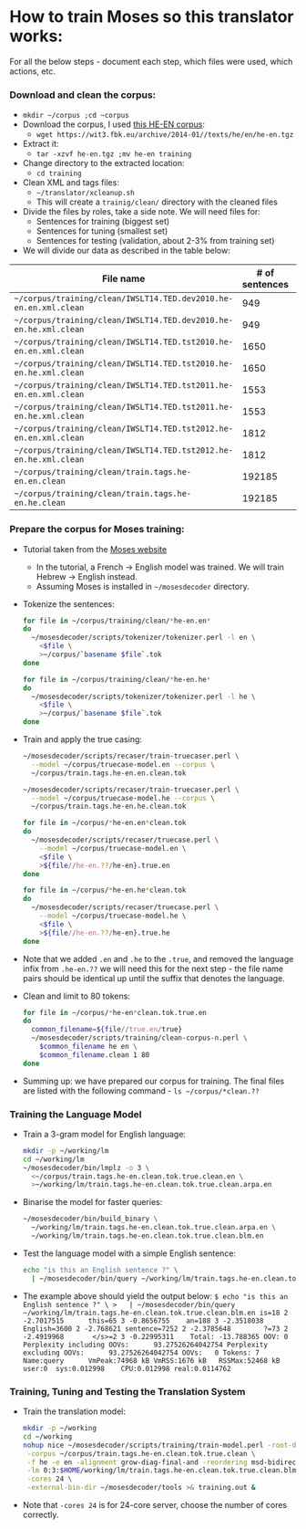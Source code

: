 # How to train Moses so this translator works:

For all the below steps - document each step, which files were used, which actions, etc.

### Download and clean the corpus:

* `mkdir ~/corpus ;cd ~corpus`
* Download the corpus, I used [this HE-EN corpus](http://wit3.fbk.eu/archive/2014-01//texts/he/en/he-en.tgz):
	* `wget https://wit3.fbk.eu/archive/2014-01//texts/he/en/he-en.tgz`
* Extract it:
	* `tar -xzvf he-en.tgz ;mv he-en training`
* Change directory to the extracted location:
	* `cd training`
* Clean XML and tags files:
	* `~/translator/xcleanup.sh`
	* This will create a `trainig/clean/` directory with the cleaned files
* Divide the files by roles, take a side note. We will need files for:
	* Sentences for training (biggest set)
	* Sentences for tuning (smallest set)
	* Sentences for testing (validation, about 2-3% from training set)
* We will divide our data as described in the table below:

| File name                                                                    | # of sentences | Lang.    | Role   |
|------------------------------------------------------------------------------|----------------|:--------:|:------:|
| `~/corpus/training/clean/IWSLT14.TED.dev2010.he-en.en.xml.clean` | 949            | EN       | test   |
| `~/corpus/training/clean/IWSLT14.TED.dev2010.he-en.he.xml.clean` | 949            | HE       | test   |
| `~/corpus/training/clean/IWSLT14.TED.tst2010.he-en.en.xml.clean` | 1650           | EN       | test   |
| `~/corpus/training/clean/IWSLT14.TED.tst2010.he-en.he.xml.clean` | 1650           | HE       | test   |
| `~/corpus/training/clean/IWSLT14.TED.tst2011.he-en.en.xml.clean` | 1553           | EN       | tune   |
| `~/corpus/training/clean/IWSLT14.TED.tst2011.he-en.he.xml.clean` | 1553           | HE       | tune   |
| `~/corpus/training/clean/IWSLT14.TED.tst2012.he-en.en.xml.clean` | 1812           | EN       | tune   |
| `~/corpus/training/clean/IWSLT14.TED.tst2012.he-en.he.xml.clean` | 1812           | HE       | tune   |
| `~/corpus/training/clean/train.tags.he-en.en.clean`              | 192185         | EN       | train  |
| `~/corpus/training/clean/train.tags.he-en.he.clean`              | 192185         | HE       | train  |

### Prepare the corpus for Moses training:

* Tutorial taken from the [Moses website](http://www.statmt.org/moses/?n=Moses.Baseline)
	* In the tutorial, a French → English model was trained. We will train Hebrew → English instead.
	* Assuming Moses is installed in `~/mosesdecoder` directory.
* Tokenize the sentences:

	```bash
	for file in ~/corpus/training/clean/*he-en.en*
	do
	  ~/mosesdecoder/scripts/tokenizer/tokenizer.perl -l en \
	    <$file \
	    >~/corpus/`basename $file`.tok
	done
	```
	```bash
	for file in ~/corpus/training/clean/*he-en.he*
	do
	  ~/mosesdecoder/scripts/tokenizer/tokenizer.perl -l he \
	    <$file \
	    >~/corpus/`basename $file`.tok
	done
	```
* Train and apply the true casing:

	```bash
	~/mosesdecoder/scripts/recaser/train-truecaser.perl \
	  --model ~/corpus/truecase-model.en --corpus \
	  ~/corpus/train.tags.he-en.en.clean.tok
	
	~/mosesdecoder/scripts/recaser/train-truecaser.perl \
	  --model ~/corpus/truecase-model.he --corpus \
	  ~/corpus/train.tags.he-en.he.clean.tok
	```
	```bash
	for file in ~/corpus/*he-en.en*clean.tok
	do
	  ~/mosesdecoder/scripts/recaser/truecase.perl \
	    --model ~/corpus/truecase-model.en \
	    <$file \
	    >${file//he-en.??/he-en}.true.en
	done
	
	for file in ~/corpus/*he-en.he*clean.tok
	do
	  ~/mosesdecoder/scripts/recaser/truecase.perl \
	    --model ~/corpus/truecase-model.he \
	    <$file \
	    >${file//he-en.??/he-en}.true.he
	done
	```
 * Note that we added `.en` and `.he` to the `.true`, and removed the language infix from `.he-en.??` we will need this for the next step - the file name pairs should be identical up until the suffix that denotes the language.
* Clean and limit to 80 tokens:

	```bash
	for file in ~/corpus/*he-en*clean.tok.true.en
	do
	  common_filename=${file//true.en/true}
	  ~/mosesdecoder/scripts/training/clean-corpus-n.perl \
	    $common_filename he en \
	    $common_filename.clean 1 80
	done
	```
* Summing up: we have prepared our corpus for training. The final files are listed with the following command - `ls ~/corpus/*clean.??`

### Training the Language Model

* Train a 3-gram model for English language:

	```bash
	mkdir -p ~/working/lm
 	cd ~/working/lm
 	~/mosesdecoder/bin/lmplz -o 3 \
 	  <~/corpus/train.tags.he-en.clean.tok.true.clean.en \
 	  >~/working/lm/train.tags.he-en.clean.tok.true.clean.arpa.en
 	```
* Binarise the model for faster queries:

	```bash
	~/mosesdecoder/bin/build_binary \
   	  ~/working/lm/train.tags.he-en.clean.tok.true.clean.arpa.en \
   	  ~/working/lm/train.tags.he-en.clean.tok.true.clean.blm.en
   	```
* Test the language model with a simple English sentence:

	```bash
	echo "is this an English sentence ?" \
	  | ~/mosesdecoder/bin/query ~/working/lm/train.tags.he-en.clean.tok.true.clean.blm.en
	```
 * The example above should yield the output below:
		```
		$ echo "is this an English sentence ?" \
		>   | ~/mosesdecoder/bin/query ~/working/lm/train.tags.he-en.clean.tok.true.clean.blm.en
		is=18 2 -2.7017515      this=65 3 -0.8656755    an=188 3 -2.3518038     English=3600 2 -2.768621 sentence=7252 2 -2.3785648        ?=73 2 -2.4919968       </s>=2 3 -0.22995311    Total: -13.788365 OOV: 0
		Perplexity including OOVs:      93.27526264042754
		Perplexity excluding OOVs:      93.27526264042754
		OOVs:   0
		Tokens: 7
		Name:query      VmPeak:74968 kB VmRSS:1676 kB   RSSMax:52468 kB user:0  sys:0.012998    CPU:0.012998 real:0.0114762
		```

### Training, Tuning and Testing the Translation System

* Train the translation model:

	```bash
	mkdir -p ~/working
	cd ~/working
	nohup nice ~/mosesdecoder/scripts/training/train-model.perl -root-dir ~/working/train \
	 -corpus ~/corpus/train.tags.he-en.clean.tok.true.clean \
	 -f he -e en -alignment grow-diag-final-and -reordering msd-bidirectional-fe \
	 -lm 0:3:$HOME/working/lm/train.tags.he-en.clean.tok.true.clean.blm.en:8 \
	 -cores 24 \
	 -external-bin-dir ~/mosesdecoder/tools >& training.out &
	```
 * Note that `-cores 24` is for 24-core server, choose the number of cores correctly.
